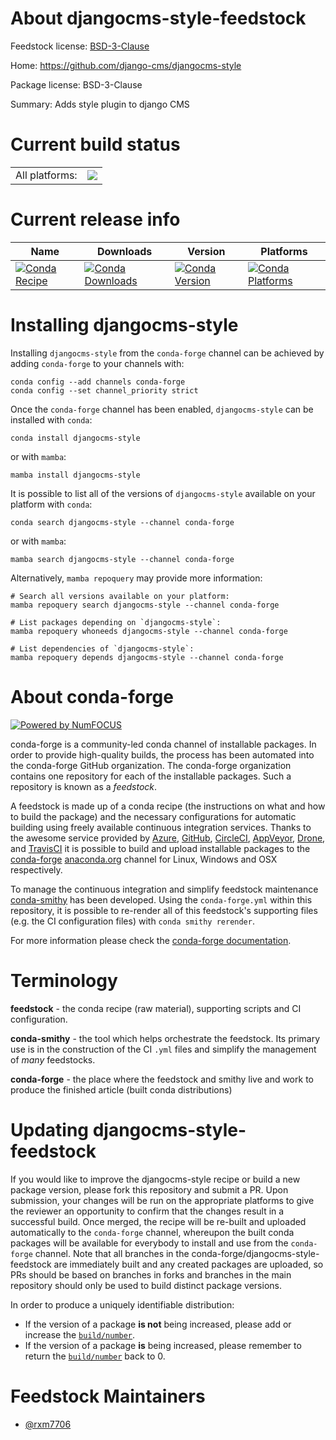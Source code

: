 About djangocms-style-feedstock
===============================

Feedstock license: [BSD-3-Clause](https://github.com/conda-forge/djangocms-style-feedstock/blob/main/LICENSE.txt)

Home: https://github.com/django-cms/djangocms-style

Package license: BSD-3-Clause

Summary: Adds style plugin to django CMS

Current build status
====================


<table><tr><td>All platforms:</td>
    <td>
      <a href="https://dev.azure.com/conda-forge/feedstock-builds/_build/latest?definitionId=21133&branchName=main">
        <img src="https://dev.azure.com/conda-forge/feedstock-builds/_apis/build/status/djangocms-style-feedstock?branchName=main">
      </a>
    </td>
  </tr>
</table>

Current release info
====================

| Name | Downloads | Version | Platforms |
| --- | --- | --- | --- |
| [![Conda Recipe](https://img.shields.io/badge/recipe-djangocms--style-green.svg)](https://anaconda.org/conda-forge/djangocms-style) | [![Conda Downloads](https://img.shields.io/conda/dn/conda-forge/djangocms-style.svg)](https://anaconda.org/conda-forge/djangocms-style) | [![Conda Version](https://img.shields.io/conda/vn/conda-forge/djangocms-style.svg)](https://anaconda.org/conda-forge/djangocms-style) | [![Conda Platforms](https://img.shields.io/conda/pn/conda-forge/djangocms-style.svg)](https://anaconda.org/conda-forge/djangocms-style) |

Installing djangocms-style
==========================

Installing `djangocms-style` from the `conda-forge` channel can be achieved by adding `conda-forge` to your channels with:

```
conda config --add channels conda-forge
conda config --set channel_priority strict
```

Once the `conda-forge` channel has been enabled, `djangocms-style` can be installed with `conda`:

```
conda install djangocms-style
```

or with `mamba`:

```
mamba install djangocms-style
```

It is possible to list all of the versions of `djangocms-style` available on your platform with `conda`:

```
conda search djangocms-style --channel conda-forge
```

or with `mamba`:

```
mamba search djangocms-style --channel conda-forge
```

Alternatively, `mamba repoquery` may provide more information:

```
# Search all versions available on your platform:
mamba repoquery search djangocms-style --channel conda-forge

# List packages depending on `djangocms-style`:
mamba repoquery whoneeds djangocms-style --channel conda-forge

# List dependencies of `djangocms-style`:
mamba repoquery depends djangocms-style --channel conda-forge
```


About conda-forge
=================

[![Powered by
NumFOCUS](https://img.shields.io/badge/powered%20by-NumFOCUS-orange.svg?style=flat&colorA=E1523D&colorB=007D8A)](https://numfocus.org)

conda-forge is a community-led conda channel of installable packages.
In order to provide high-quality builds, the process has been automated into the
conda-forge GitHub organization. The conda-forge organization contains one repository
for each of the installable packages. Such a repository is known as a *feedstock*.

A feedstock is made up of a conda recipe (the instructions on what and how to build
the package) and the necessary configurations for automatic building using freely
available continuous integration services. Thanks to the awesome service provided by
[Azure](https://azure.microsoft.com/en-us/services/devops/), [GitHub](https://github.com/),
[CircleCI](https://circleci.com/), [AppVeyor](https://www.appveyor.com/),
[Drone](https://cloud.drone.io/welcome), and [TravisCI](https://travis-ci.com/)
it is possible to build and upload installable packages to the
[conda-forge](https://anaconda.org/conda-forge) [anaconda.org](https://anaconda.org/)
channel for Linux, Windows and OSX respectively.

To manage the continuous integration and simplify feedstock maintenance
[conda-smithy](https://github.com/conda-forge/conda-smithy) has been developed.
Using the ``conda-forge.yml`` within this repository, it is possible to re-render all of
this feedstock's supporting files (e.g. the CI configuration files) with ``conda smithy rerender``.

For more information please check the [conda-forge documentation](https://conda-forge.org/docs/).

Terminology
===========

**feedstock** - the conda recipe (raw material), supporting scripts and CI configuration.

**conda-smithy** - the tool which helps orchestrate the feedstock.
                   Its primary use is in the construction of the CI ``.yml`` files
                   and simplify the management of *many* feedstocks.

**conda-forge** - the place where the feedstock and smithy live and work to
                  produce the finished article (built conda distributions)


Updating djangocms-style-feedstock
==================================

If you would like to improve the djangocms-style recipe or build a new
package version, please fork this repository and submit a PR. Upon submission,
your changes will be run on the appropriate platforms to give the reviewer an
opportunity to confirm that the changes result in a successful build. Once
merged, the recipe will be re-built and uploaded automatically to the
`conda-forge` channel, whereupon the built conda packages will be available for
everybody to install and use from the `conda-forge` channel.
Note that all branches in the conda-forge/djangocms-style-feedstock are
immediately built and any created packages are uploaded, so PRs should be based
on branches in forks and branches in the main repository should only be used to
build distinct package versions.

In order to produce a uniquely identifiable distribution:
 * If the version of a package **is not** being increased, please add or increase
   the [``build/number``](https://docs.conda.io/projects/conda-build/en/latest/resources/define-metadata.html#build-number-and-string).
 * If the version of a package **is** being increased, please remember to return
   the [``build/number``](https://docs.conda.io/projects/conda-build/en/latest/resources/define-metadata.html#build-number-and-string)
   back to 0.

Feedstock Maintainers
=====================

* [@rxm7706](https://github.com/rxm7706/)

